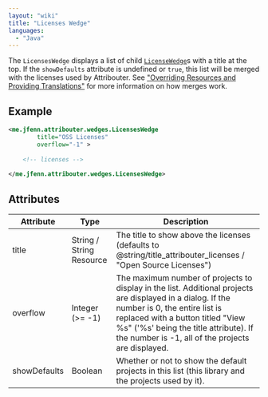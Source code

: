 ```yaml
---
layout: "wiki"
title: "Licenses Wedge"
languages: 
  - "Java"
---
```


The `LicensesWedge` displays a list of child [`LicenseWedge`](LicenseWedge)s with a title at the top. If the `showDefaults` attribute is undefined or `true`, this list will be merged with the licenses used by Attribouter. See ["Overriding Resources and Providing Translations"](Overriding-Resources-and-Providing-Translations) for more information on how merges work.

## Example

```xml
<me.jfenn.attribouter.wedges.LicensesWedge
        title="OSS Licenses"
        overflow="-1" >
  
    <!-- licenses -->
  
</me.jfenn.attribouter.wedges.LicensesWedge>
```

## Attributes

|Attribute|Type|Description|
|-----|-----|-----|
|title|String / String Resource|The title to show above the licenses (defaults to @string/title_attribouter_licenses / "Open Source Licenses")|
|overflow|Integer (>= -1)|The maximum number of projects to display in the list. Additional projects are displayed in a dialog. If the number is 0, the entire list is replaced with a button titled "View %s" ('%s' being the title attribute). If the number is -1, all of the projects are displayed.|
|showDefaults|Boolean|Whether or not to show the default projects in this list (this library and the projects used by it).|